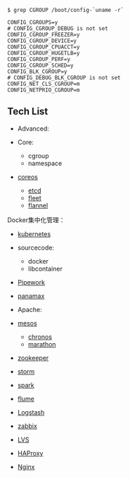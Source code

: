 ```shell
$ grep CGROUP /boot/config-`uname -r`

CONFIG_CGROUPS=y
# CONFIG_CGROUP_DEBUG is not set
CONFIG_CGROUP_FREEZER=y
CONFIG_CGROUP_DEVICE=y
CONFIG_CGROUP_CPUACCT=y
CONFIG_CGROUP_HUGETLB=y
CONFIG_CGROUP_PERF=y
CONFIG_CGROUP_SCHED=y
CONFIG_BLK_CGROUP=y
# CONFIG_DEBUG_BLK_CGROUP is not set
CONFIG_NET_CLS_CGROUP=m
CONFIG_NETPRIO_CGROUP=m
```

Tech List
---------

-	Advanced:

-	Core:

	-	cgroup
	-	namespace

-	[coreos](https://github.com/coreos)

	-	[etcd](https://github.com/coreos/etcd)
	-	[fleet](https://github.com/coreos/fleet)
	-	[flannel](https://github.com/coreos/flannel)

Docker集中化管理：  
* [kubernetes](https://github.com/GoogleCloudPlatform/kubernetes)

-	sourcecode:

	-	docker
	-	libcontainer

-	[Pipework](https://github.com/jpetazzo/pipework)

-	[panamax](http://panamax.io/)

-	Apache:

-	[mesos](http://mesos.apache.org/)

	-	[chronos](https://github.com/airbnb/chronos)
	-	[marathon](https://github.com/mesosphere/marathon)

-	[zookeeper](http://zookeeper.apache.org/)

-	[storm](https://storm.apache.org/)

-	[spark](https://spark.apache.org/)

-	[flume](http://flume.apache.org/)

-	[Logstash](http://logstash.net/)

-	[zabbix](https://www.zabbix.org/wiki/Main_Page)

-	[LVS](http://www.linuxvirtualserver.org/software/)

-	[HAProxy](http://www.haproxy.org/)

-	[Nginx](http://nginx.org/)
